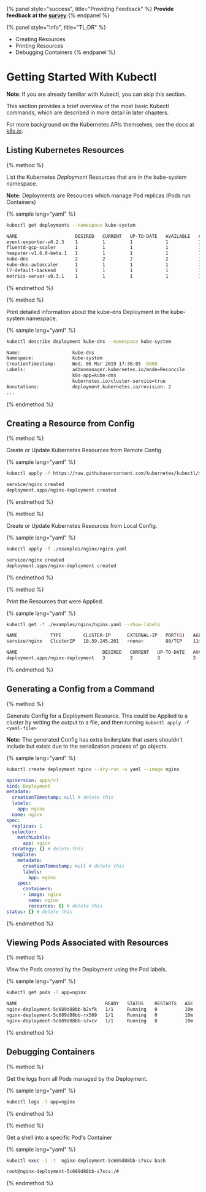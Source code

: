 {% panel style="success", title="Providing Feedback" %}
**Provide feedback at the [survey](https://www.surveymonkey.com/r/JH35X82)**
{% endpanel %}

{% panel style="info", title="TL;DR" %}
- Creating Resources
- Printing Resources
- Debugging Containers
{% endpanel %}

# Getting Started With Kubectl

**Note**: If you are already familiar with Kubectl, you can skip this section.

This section provides a brief overview of the most basic Kubectl commands, which are
described in more detail in later chapters.

For more background on the Kubernetes APIs themselves, see the docs at [k8s.io](k8s.io).

## Listing Kubernetes Resources

{% method %}

List the Kubernetes *Deployment* Resources that are in the kube-system namespace.

**Note:** Deployments are Resources which manage Pod replicas (Pods run Containers)

{% sample lang="yaml" %}
```bash
kubectl get deployments --namespace kube-system
```
 
```bash
NAME                     DESIRED   CURRENT   UP-TO-DATE   AVAILABLE   AGE
event-exporter-v0.2.3    1         1         1            1           14d
fluentd-gcp-scaler       1         1         1            1           14d
heapster-v1.6.0-beta.1   1         1         1            1           14d
kube-dns                 2         2         2            2           14d
kube-dns-autoscaler      1         1         1            1           14d
l7-default-backend       1         1         1            1           14d
metrics-server-v0.3.1    1         1         1            1           14d
```

{% endmethod %}

{% method %}

Print detailed information about the kube-dns Deployment in the kube-system namespace.

{% sample lang="yaml" %}
```bash
kubectl describe deployment kube-dns --namespace kube-system
```
   
```bash
Name:                   kube-dns
Namespace:              kube-system
CreationTimestamp:      Wed, 06 Mar 2019 17:36:05 -0800
Labels:                 addonmanager.kubernetes.io/mode=Reconcile
                        k8s-app=kube-dns
                        kubernetes.io/cluster-service=true
Annotations:            deployment.kubernetes.io/revision: 2
...
```
{% endmethod %}

## Creating a Resource from Config

{% method %}

Create or Update Kubernetes Resources from Remote Config.

{% sample lang="yaml" %}
```bash
kubectl apply -f https://raw.githubusercontent.com/kubernetes/kubectl/master/docs/book/examples/nginx/nginx.yaml
```

```bash
service/nginx created
deployment.apps/nginx-deployment created
```
{% endmethod %}

{% method %}

Create or Update Kubernetes Resources from Local Config.

{% sample lang="yaml" %}
```bash
kubectl apply -f ./examples/nginx/nginx.yaml
```

```bash
service/nginx created
deployment.apps/nginx-deployment created
```
{% endmethod %}

{% method %}

Print the Resources that were Applied.

{% sample lang="yaml" %}
```bash
kubectl get -f ./examples/nginx/nginx.yaml --show-labels
```

```bash
NAME            TYPE        CLUSTER-IP      EXTERNAL-IP   PORT(S)   AGE   LABELS
service/nginx   ClusterIP   10.59.245.201   <none>        80/TCP    11m   <none>

NAME                               DESIRED   CURRENT   UP-TO-DATE   AVAILABLE   AGE   LABELS
deployment.apps/nginx-deployment   3         3         3            3           11m   app=nginx
```
{% endmethod %}

## Generating a Config from a Command

{% method %}

Generate Config for a Deployment Resource.  This could be Applied to a cluster by writing the output
to a file, and then running `kubectl apply -f <yaml-file>`

**Note:** The generated Config has extra boilerplate that users shouldn't include but exists
due to the serialization process of go objects.

{% sample lang="yaml" %}
```bash
kubectl create deployment nginx --dry-run -o yaml --image nginx
```

```yaml
apiVersion: apps/v1
kind: Deployment
metadata:
  creationTimestamp: null # delete this
  labels:
    app: nginx
  name: nginx
spec:
  replicas: 1
  selector:
    matchLabels:
      app: nginx
  strategy: {} # delete this
  template:
    metadata:
      creationTimestamp: null # delete this
      labels:
        app: nginx
    spec:
      containers:
      - image: nginx
        name: nginx
        resources: {} # delete this
status: {} # delete this
```
{% endmethod %}

## Viewing Pods Associated with Resources

{% method %}

View the Pods created by the Deployment using the Pod labels.

{% sample lang="yaml" %}
```bash
kubectl get pods -l app=nginx
```

```bash
NAME                                READY   STATUS    RESTARTS   AGE
nginx-deployment-5c689d88bb-b2xfk   1/1     Running   0          10m
nginx-deployment-5c689d88bb-rx569   1/1     Running   0          10m
nginx-deployment-5c689d88bb-s7xcv   1/1     Running   0          10m
```
{% endmethod %}

## Debugging Containers

{% method %}

Get the logs from all Pods managed by the Deployment.

{% sample lang="yaml" %}

```bash
kubectl logs -l app=nginx
```

{% endmethod %}

{% method %}

Get a shell into a specific Pod's Container

{% sample lang="yaml" %}

```bash
kubectl exec -i -t  nginx-deployment-5c689d88bb-s7xcv bash
```

```bash
root@nginx-deployment-5c689d88bb-s7xcv:/#
```

{% endmethod %}

